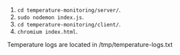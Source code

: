1. `cd temperature-monitoring/server/`.
2. `sudo nodemon index.js`.
3. `cd temperature-monitoring/client/`.
4. `chromium index.html`.

Temperature logs are located in /tmp/temperature-logs.txt
